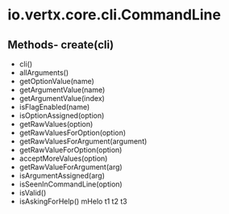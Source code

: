 # io.vertx.core.cli.CommandLine
## Methods- create(cli)
- cli()
- allArguments()
- getOptionValue(name)
- getArgumentValue(name)
- getArgumentValue(index)
- isFlagEnabled(name)
- isOptionAssigned(option)
- getRawValues(option)
- getRawValuesForOption(option)
- getRawValuesForArgument(argument)
- getRawValueForOption(option)
- acceptMoreValues(option)
- getRawValueForArgument(arg)
- isArgumentAssigned(arg)
- isSeenInCommandLine(option)
- isValid()
- isAskingForHelp()
mHelo  t1
t2
t3
